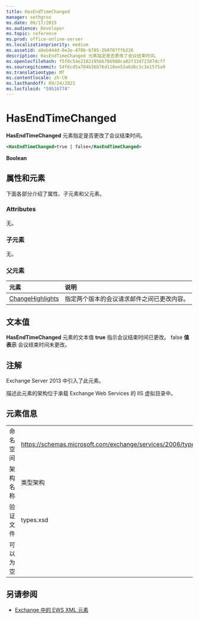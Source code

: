 ```yaml
---
title: HasEndTimeChanged
manager: sethgros
ms.date: 09/17/2015
ms.audience: Developer
ms.topic: reference
ms.prod: office-online-server
ms.localizationpriority: medium
ms.assetid: a0eb444d-8e2e-478b-b785-2b9787ffb226
description: HasEndTimeChanged 元素指定是否更改了会议结束时间。
ms.openlocfilehash: f5f0c54e210219566786980ca02f33d72307dcff
ms.sourcegitcommit: 54f6cd5a704b36b76d110ee53a6d6c1c3e15f5a9
ms.translationtype: MT
ms.contentlocale: zh-CN
ms.lasthandoff: 09/24/2021
ms.locfileid: "59516774"
---
```

# <a name="hasendtimechanged"></a>HasEndTimeChanged

**HasEndTimeChanged** 元素指定是否更改了会议结束时间。 
  
```XML
<HasEndTimeChanged>true | false</HasEndTimeChanged>
```

 **Boolean**
## <a name="attributes-and-elements"></a>属性和元素

下面各部分介绍了属性、子元素和父元素。
  
### <a name="attributes"></a>Attributes

无。
  
### <a name="child-elements"></a>子元素

无。
  
### <a name="parent-elements"></a>父元素

|**元素**|**说明**|
|:-----|:-----|
|[ChangeHighlights](changehighlights.md) <br/> |指定两个版本的会议请求邮件之间已更改内容。  <br/> |
   
## <a name="text-value"></a>文本值

**HasEndTimeChanged** 元素的文本值 **true** 指示会议结束时间已更改。 false **值表示** 会议结束时间未更改。 
  
## <a name="remarks"></a>注解

Exchange Server 2013 中引入了此元素。
  
描述此元素的架构位于承载 Exchange Web Services 的 IIS 虚拟目录中。
  
## <a name="element-information"></a>元素信息

|||
|:-----|:-----|
|命名空间  <br/> |https://schemas.microsoft.com/exchange/services/2006/types  <br/> |
|架构名称  <br/> |类型架构  <br/> |
|验证文件  <br/> |types.xsd  <br/> |
|可以为空  <br/> ||
   
## <a name="see-also"></a>另请参阅



- [Exchange 中的 EWS XML 元素](ews-xml-elements-in-exchange.md)

